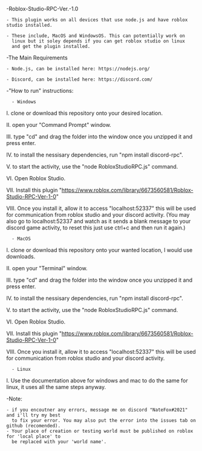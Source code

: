 -Roblox-Studio-RPC-Ver.-1.0

    - This plugin works on all devices that use node.js and have roblox studio installed.

    - These include, MacOS and WindowsOS. This can potentially work on
      linux but it soley depends if you can get roblox studio on linux
      and get the plugin installed.
      
-The Main Requirements

    - Node.js, can be installed here: https://nodejs.org/

    - Discord, can be installed here: https://discord.com/

-"How to run" instructions:

      - Windows

I. clone or download this repository onto your desired location.

II. open your "Command Prompt" window.

III. type "cd" and drag the folder into the window once you unzipped it and press enter.

IV. to install the nessisary dependencies, run "npm install discord-rpc".

V. to start the activity, use the "node RobloxStudioRPC.js" command.

VI. Open Roblox Studio.

VII. Install this plugin "https://www.roblox.com/library/6673560581/Roblox-Studio-RPC-Ver-1-0"

VIII. Once you install it, allow it to access "localhost:52337" this will be used for communication
   from roblox studio and your discord activity. (You may also go to localhost:52337 and watch as 
   it sends a blank message to your discord game activity, to reset this just use ctrl+c and then 
   run it again.)

      - MacOS

I. clone or download this repository onto your wanted location, I would use downloads.

II. open your "Terminal" window.

III. type "cd" and drag the folder into the window once you unzipped it and press enter.

IV. to install the nessisary dependencies, run "npm install discord-rpc".

V. to start the activity, use the "node RobloxStudioRPC.js" command.

VI. Open Roblox Studio.

VII. Install this plugin "https://www.roblox.com/library/6673560581/Roblox-Studio-RPC-Ver-1-0"

VIII. Once you install it, allow it to access "localhost:52337" this will be used for communication
   from roblox studio and your discord activity.

      - Linux
I. Use the documentation above for windows and mac to do the same for linux, it uses all the same 
   steps anyway.

-Note: 
    
    - if you encoutner any errors, message me on discord "NateFox#2021" and i'll try my best
      to fix your error. You may also put the error into the issues tab on github (recomended).
    - Your place of creation or testing world must be published on roblox for 'local place' to
      be replaced with your 'world name'.
